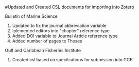 #Updated and Created CSL documents for importing into Zotero

Bulletin of Marine Science
<ol>
<li>Updated to fix the journal abbreviation variable</li>
<li>Iplemented editors into "chapter" reference type</li>
<li>Added DOI variable to Journal Article reference type</li>
<li>Added number of pages to Theses</li>
</ol>

Gulf and Caribbean Fisheries Institute
<ol><li>Created csl based on specifcations for submission into GCFI</li></ol>
